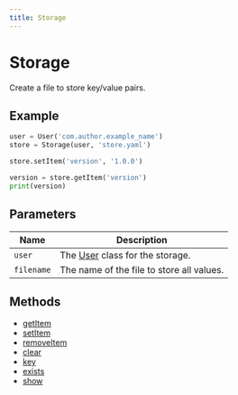 ```yaml
---
title: Storage
---
```


# Storage

Create a file to store key/value pairs.

## Example

```py
user = User('com.author.example_name')
store = Storage(user, 'store.yaml')

store.setItem('version', '1.0.0')

version = store.getItem('version')
print(version)
```

## Parameters

| Name | Description                                               |
| -------- | --------------------------------------------------- |
| `user`     | The [User](/userfolder/User) class for the storage. |
| `filename` | The name of the file to store all values.           |

## Methods

- [getItem](#getItem)
- [setItem](#setItem)
- [removeItem](#removeItem)
- [clear](#clear)
- [key](#key)
- [exists](#exists)
- [show](#show)
